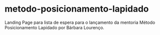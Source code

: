 # metodo-posicionamento-lapidado
Landing Page para lista de espera para o lançamento da mentoria Método Posicionamento Lapidado por Bárbara Lourenço.
